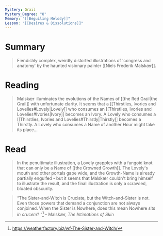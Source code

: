 ```yaml
---
Mystery: Grail
Mystery_Degree: "8"
Memory: "[[Beguiling Melody]]"
Lesson: "[[Desires & Dissolutions]]"
---
```

# Summary
> Fiendishly complex, weirdly distorted illustrations of 'congress and anatomy' by the haunted visionary painter [[Niels Frederik Malskær]].
# Reading
> Malskær illuminates the evolutions of the Names of [[the Red Grail|the Grail]] with unfortunate clarity. It seems that a [[Thirstlies, Ivories and Lovelies#Lovely|Lovely]] who consumes an [[Thirstlies, Ivories and Lovelies#Ivories|Ivory]] becomes an Ivory. A Lovely who consumes a [[Thirstlies, Ivories and Lovelies#Thirstly|Thirstly]] becomes a Thirstly. A Lovely who consumes a Name of another Hour might take its place...
# Read
> In the penultimate illustration, a Lovely grapples with a fungoid knot that can only be a Name of [[the Crowned Growth]]. The Lovely's mouth and other portals gape wide, and the Growth-Name is already partially engulfed - but it seems that Malskær couldn't bring himself to illustrate the result, and the final illustration is only a scrawled, bloated obscurity.

> “The Sister-and-Witch is Cruciate, but the Witch-and-Sister is not. Even those powers that demand a conjunction are not always conjoined. When the Sister is Nowhere, does this mean Nowhere sits _in crucem_? “[^1]
> – Malskær, _The Intimations of Skin_

[^1]: https://weatherfactory.biz/wf-The-Sister-and-Witch/